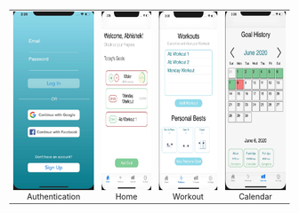 
| | | | |
|:-------------------------:|:-------------------------:|:-------------------------:|:-------------------------:|
| <img width="150" height = "322.668810289" alt="Authentication Page" src="/images/auth.jpeg"> Authentication| <img width="150" height = "322.668810289" alt="Home Page" src="/images/home.jpeg"> Home| <img width="150" height = "322.668810289" alt="Workout Page" src="/images/workout.jpeg"> Workout| <img width="150" height = "322.668810289" alt="Calendar Page" src="/images/calendar.jpeg"> Calendar|
